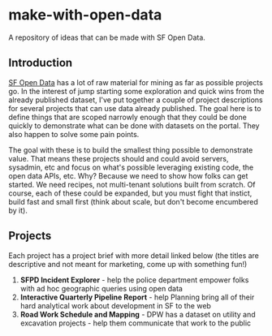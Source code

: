 # make-with-open-data
A repository of ideas that can be made with SF Open Data.

## Introduction
[SF Open Data](https://data.sfgov.org) has a lot of raw material for mining as far as possible projects go. In the interest of jump starting some exploration and quick wins from the already published dataset, I've put together a couple of project descriptions for several projects that can use data already published. The goal here is to define things that are scoped narrowly enough that they could be done quickly to demonstrate what can be done with datasets on the portal. They also happen to solve some pain points.

The goal with these is to build the smallest thing possible to demonstrate value. That means these projects should and could avoid servers, sysadmin, etc and focus on what's possible leveraging existing code, the open data APIs, etc. Why? Because we need to show how folks can get started. We need recipes, not multi-tenant solutions built from scratch. Of course, each of these could be expanded, but you must fight that instict, build fast and small first (think about scale, but don't become encumbered by it).

## Projects
Each project has a project brief with more detail linked below (the titles are descriptive and not meant for marketing, come up with something fun!)

1. **SFPD Incident Explorer** - help the police department empower folks with ad hoc geographic queries using open data
2. **Interactive Quarterly Pipeline Report** - help Planning bring all of their hard analytical work about development in SF to the web
3. **Road Work Schedule and Mapping** - DPW has a dataset on utility and excavation projects - help them communicate that work to the public
